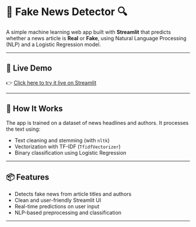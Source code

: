 # 📰 Fake News Detector 🔍

A simple machine learning web app built with **Streamlit** that predicts whether a news article is **Real** or **Fake**, using Natural Language Processing (NLP) and a Logistic Regression model.

---

## 🚀 Live Demo

👉 [Click here to try it live on Streamlit](https://your-username-fake-news-detector.streamlit.app/)  

---

## 🧠 How It Works

The app is trained on a dataset of news headlines and authors. It processes the text using:

- Text cleaning and stemming (with `nltk`)
- Vectorization with TF-IDF (`TfidfVectorizer`)
- Binary classification using Logistic Regression

---

## 📦 Features

- Detects fake news from article titles and authors
- Clean and user-friendly Streamlit UI
- Real-time predictions on user input
- NLP-based preprocessing and classification

---


